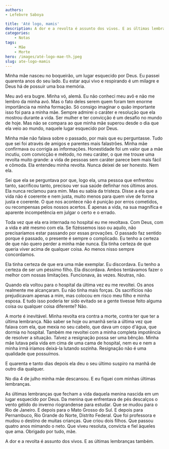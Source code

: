 ```yaml
---
authors:
- Lefebvre Saboya

title: 'Até logo, mamis'
description: A dor e a revolta é assunto dos vivos. E as últimas lembranças também.
categories:
    - Notas
tags:
    - Mãe
    - Morte
hero: /images/até-logo-mae-th.jpeg
slug: ate-logo-mamis
---
```


Minha mãe nasceu no boqueirão, um lugar esquecido por Deus. Eu passei quarenta anos do seu lado. Eu estar aqui vivo e respirando é um milagre e Deus há de possuir uma boa memória.

Meu avô era bugre. Minha vó, alemã. Eu não conheci meu avô e não me lembro da minha avó. Mas o fato deles serem quem foram tem enorme importância na minha formação. Só consigo imaginar o quão importante isso foi para a minha mãe. Sempre admirei o caráter e resolução que ela mostrou durante a vida. Ser mulher e ter convicção é um desafio no mundo de hoje. Mas não se compara ao que minha mãe superou desde o dia que ela veio ao mundo, naquele lugar esquecido por Deus.

Minha mãe não falava sobre o passado, por mais que eu perguntasse. Tudo que sei foi através de amigos e parentes mais falastrões. Minha mãe confirmava ou corrigia as informações. Honestidade foi um valor que a mãe incutiu, com convicção e método, no meu caráter, o que me trouxe uma revolta muito grande: a vida de pessoas sem caráter parece bem mais fácil e cômoda. Ela entendeu minha revolta. Nunca deixei de ser honesto. Nem ela.

Sei que ela se perguntava por que, logo ela, uma pessoa que enfrentou tanto, sacrificou tanto, precisou ver sua saúde definhar nos últimos anos. Ela nunca reclamou para mim. Mas eu sabia da tristeza. Disse a ela que a vida não é coerente e nem justa, muito menos para quem vive de forma justa e coerente. O que nos acontece não é punição por erros cometidos, ou recompensas pelos nossos acertos. É apenas a vida, na sua magnífica e aparente incompetência em julgar o certo e o errado.

Toda vez que ela era internada no hospital eu me revoltava. Com Deus, com a vida e até mesmo com ela. Se fizéssemos isso ou aquilo, não precisaríamos estar passando por essas provações. O passado faz sentido porque é passado, o presente é sempre o complicado. Eu tenho a certeza de que não quero perder a minha mãe nunca. Ela tinha certeza de que queria viver acima de qualquer coisa. Ao menos nisso sempre concordamos.

Ela tinha certeza de que era uma mãe exemplar. Eu discordava. Eu tenho a certeza de ser um péssimo filho. Ela discordava. Ambos tentávamos fazer o melhor com nossas limitações. Funcionava, às vezes. Noutras, não.

Quando ela voltou para o hospital da última vez eu me revoltei. Os anos realmente me alcançaram. Eu não tinha mais forças. Os sacrifícios não prejudicavam apenas a mim, mas colocou em risco meu filho e minha esposa. E tudo isso poderia ter sido evitado se a gente tivesse feito alguma coisa ou qualquer coisa diferente? Não.

A morte é inevitável. Minha revolta era contra a morte, contra ter que ter a última lembrança. Não saber se hoje ou amanhã seria a última vez que falava com ela, que mexia no seu cabelo, que dava um copo d'água, que dormia no hospital. Também me revoltei com a minha completa impotência de resolver a situação. Talvez a resignação possa ser uma bênção. Minha mãe lutava pela vida em cima de uma cama de hospital, nem eu e nem a minha irmã iríamos deixá-la lutando sozinha. Resignação não é uma qualidade que possuímos.

E quarenta e tanto dias depois ela deu o seu último suspiro na manhã de outro dia qualquer.

No dia 4 de julho minha mãe descansou. E eu fiquei com minhas últimas lembranças.

As últimas lembranças que fecham a vida daquela menina nascida em um lugar esquecido por Deus. Da menina que enfrentava de pés descalços o vento gélido do inverno riograndense para estudar. Que se mudou para o Rio de Janeiro. E depois para o Mato Grosso do Sul. E depois para Pernambuco, Rio Grande do Norte, Distrito Federal. Que foi professora e mudou o destino de muitas crianças. Que criou dois filhos. Que passou quatro anos mimando o neto. Que viveu resoluta, convicta e fiel àqueles que ama. Obrigado por tudo, mãe.

A dor e a revolta é assunto dos vivos. E as últimas lembranças também.
